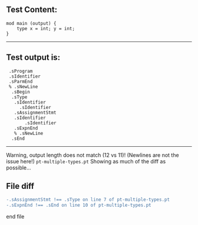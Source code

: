 
Test Content: 
-------------------------
```
mod main (output) {
    type x = int; y = int;
}
```
------------------------
Test output is: 
-------------------------
```
 .sProgram
 .sIdentifier
 .sParmEnd
 % .sNewLine
  .sBegin
  .sType
   .sIdentifier
     .sIdentifier
   .sAssignmentStmt
   .sIdentifier
       .sIdentifier
   .sExpnEnd
   % .sNewLine
  .sEnd

```
------------------------
Warning, output length does not match (12 vs 11)!  (Newlines are not the issue here!) `pt-multiple-types.pt`
Showing as much of the diff as possible...

File diff
-------------------------
```diff
-.sAssignmentStmt !== .sType on line 7 of pt-multiple-types.pt
-.sExpnEnd !== .sEnd on line 10 of pt-multiple-types.pt

```
end file
